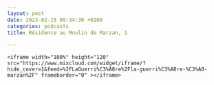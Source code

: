 ```yaml
---
layout: post
date: 2023-02-15 09:34:36 +0100
categories: podcasts
title: Résidence au Moulin de Marzan, 1

---
```

    <iframe width="100%" height="120" src="https://www.mixcloud.com/widget/iframe/?hide_cover=1&feed=%2FLaGuerri%C3%A8re%2Fla-guerri%C3%A8re-%C3%A0-marzan%2F" frameborder="0" ></iframe>